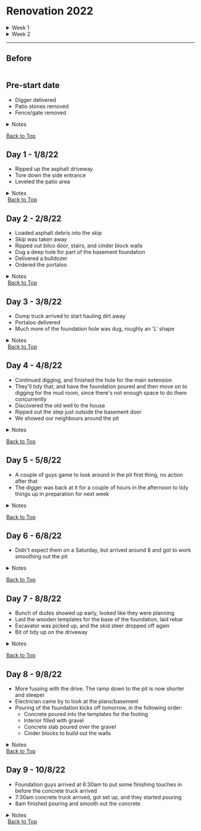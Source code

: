 <div id="top"></div>

# Renovation 2022

<details>
  <summary>Week 1</summary>
  <ul>
    <li><a href="#000">Pre-start</a></li>
    <li><a href="#001">1/8/22</a></li>
    <li><a href="#002">2/8/22</a></li>
    <li><a href="#003">3/8/22</a></li>
    <li><a href="#004">4/8/22</a></li>
    <li><a href="#005">5/8/22</a></li>
    <li><a href="#006">6/8/22</a></li>
  </ul>
</details>

<details>
  <summary>Week 2</summary>
  <ul>
    <li><a href="#007">8/8/22</a></li>
    <li><a href="#008">9/8/22</a></li>
    <li><a href="#009">10/8/22</a></li>
  </ul>
</details>

<hr />

## Before

<img src='./img/2022-08-02_8.30.02_PM.jpeg' alt='' />
<div id='000'></div>

## Pre-start date

- Digger delivered
- Patio stones removed
- Fence/gate removed

<details>
<summary>Notes</summary>

_Jackson:_ This was done while we were out in St Louis. Strange to come back and have a segment of the fence just removed, with all the patio stones simply gone. The fence/gate parts were pushed to the back of the property to reuse later. Boden loved playing in the dirt though.

</details>

<img src='./logs/000/img/PXL_20220728_231214616.jpg' alt='' /><a href='#top'>Back to Top</a>

<div id='001'></div>

## Day 1 - 1/8/22

- Ripped up the asphalt driveway
- Tore down the side entrance
- Leveled the patio area

<details>
<summary>Notes</summary>

_Natalie:_ They ripped up the asphalt on the driveway, tore down the side entrance steps, and leveled the area that used to be the backyard patio. Big piles of debris; a mountain of broken earth & rocks are left to be scooped up.

</details>

<img src='./logs/001/img/PXL_20220801_210951376.jpg' alt='' />
<img src='./logs/001/img/PXL_20220801_210706972.jpg' alt='' /><a href='#top'>Back to Top</a>

<div id='002'></div>

## Day 2 - 2/8/22

- Loaded asphalt debris into the skip
- Skip was taken away
- Ripped out bilco door, stairs, and cinder block walls
- Dug a deep hole for part of the basement foundation
- Delivered a bulldozer
- Ordered the portaloo

<details>
<summary>Notes</summary>

_Natalie:_ Using the digger, they scoop the asphalt debris into a large dump that was delivered at 8am. There's a lot of dust and we're sneezing. Over the course of the day, they demolished the basement Bilco door & stairs and created a large trough reaching back into the property. The boys stood in it at the end of the day and sides came up over Jackson's head.

_Jackson:_ There looks to be the reminants of an old ceramic drain pipe stretching the length of the hole. I wonder what it was for? There's so much dirt piled up it's hard to get to the back of our yard without clambering over things. After they finished for the day, we went out our basement door, which now sits about a meter above the bottom of the pit.  

</details>

<img src='./logs/002/img/PXL_20220802_211237126.jpg' alt='' />
<img src='./logs/002/img/PXL_20220802_210945314.jpg' alt='' /><a href='#top'>Back to Top</a>

<div id='003'></div>

## Day 3 - 3/8/22

- Dump truck arrived to start hauling dirt away
- Portaloo delivered
- Much more of the foundation hole was dug, roughly an 'L' shape

<details>
<summary>Notes</summary>

_Jackson:_ The hole is **huge**. Started stressing out that it was representative of the eventual size of the extension, however it sounds like they're digging at least several feet extra in all directions. I guess it makes it easier to form the foundation. There was good news regarding the dirt dumping: Apparently the usually have to drive the truck all the way to Poughkeepsie to dump the dirt, however it just so happens that a local electrician who was working nearby needs a canyon on his property filled, so they only have to haul it there. Score!

_Natalie:_ A big dump truck came at 7:30am and the digger immediately started to shovel the mountain of dirt into the dump: Big job. The shadow of the digger swept across the kitchen all morning. 2 man operation around 1pm.: one moving huge piles of dirt via front loader to the dump truck down the driveway while the other digs and digs in the back!
</details>

<img src='./logs/003/img/PXL_20220803_170817973.jpg' alt='' />
<img src='./logs/003/img/PXL_20220803_210907369.jpg' alt='' /><a href='#top'>Back to Top</a>

<div id='004'></div>

## Day 4 - 4/8/22

- Continued digging, and finished the hole for the main extension
- They'll tidy that, and have the foundation poured and then move on to digging for the mud room, since there's not enough space to do them concurrently
- Discovered the old well to the house
- Ripped out the step just outside the basement door
- We showed our neighbours around the pit

<details>
<summary>Notes</summary>

_Jackson:_ Arrived at 7:15am, got started soon after. A lot of the same today. Were told we have to have money available for the foundation guy on monday, cash. Paying cash gives us a good discount.

_Natalie:_ Finished the hole! They built a ramp to the bottom where we promptly went once they were gone. Standing at the bottom we discovered they'd uncovered a well -so coll! Catherine, Larry and Jenni came over to see the pit as well. We all amrvelled at the walls of dirt going over our heads. No discoveries of hidden treasures, though. No glass bottles, crockery or anything other than a little garbage and rocks.

<img src="./logs/004/extra/PXL_20220804_210845961.jpg" alt=""/>
</details>

<img src='./logs/004/img/PXL_20220804_210822094.jpg' alt='' /><a href='#top'>Back to Top</a>

<div id='005'></div>

## Day 5 - 5/8/22

- A couple of guys game to look around in the pit first thing, no action after that
- The digger was back at it for a couple of hours in the afternoon to tidy things up in preparation for next week

<details>
<summary>Notes</summary>

_Natalie:_ Quiet today - wasn't util 2:30 that anyone showed up to do anything. Ted says they only need to "clean up" and prep for the groundwork that needs to be in for the foundation coming in next week.

[3d View of the Pit](https://photos.app.goo.gl/D4zPfeZYjUgYHWk99)

</details>

<img src='./logs/005/img/PXL_20220805_212952482.jpg' alt='' /><a href='#top'>Back to Top</a>

<div id='006'></div>

## Day 6 - 6/8/22

- Didn't expect them on a Saturday, but arrived around 8 and got to work smoothing out the pit

<details>
<summary>Notes</summary>

_Jackson:_ It's dry so you can clearly see where the old well was. Pretty cool! The pit looks smooth and ready to go to me, but what do I know?

_Natalie:_ Boris showed up and dithered in the back a bit. He flattened the surfaces with the digger for a while in prep for Monday.

</details>

<img src='./logs/006/img/PXL_20220807_112856868.jpg' alt='' /><a href='#top'>Back to Top</a>

<div id='007'></div>

## Day 7 - 8/8/22

- Bunch of dudes showed up early, looked like they were planning
- Laid the wooden templates for the base of the foundation, laid rebar
- Excavator was picked up, and the skid steer dropped off again
- Bit of tidy up on the driveway

<details>
<summary>Notes</summary>

_Jackson:_ I don't know anything about the templates, but it seems like they've boxed in the outer edges of the new extension, while leaving the base of the existing house alone. There must be a reason, but I don't know what. Maybe it's just not necessary?

_Natalie:_ Some big, beefy guys came and laid out wooden boards and metal rods for a mold of what looks like the base of our foundation and walls. Exciting to see the outline of the house!

</details>

<img src='./logs/007/img/PXL_20220808_225946692.jpg' alt='' /><a href='#top'>Back to Top</a>

<div id='008'></div>

## Day 8 - 9/8/22

- More fussing with the drive. The ramp down to the pit is now shorter and steeper
- Electrician came by to look at the plans/basement
- Pouring of the foundation kicks off tomorrow, in the following order:
  - Concrete poured into the templates for the footing
  - Interior filled with gravel
  - Concrete slab poured over the gravel
  - Cinder blocks to build out the walls

<details>
<summary>Notes</summary>

_Jackson:_ Once the basement of the main extension is done, they'll need to regroup to dig the foundation for the mud room. There just wasn't enough room to do both at once. I'm sure it'll cost us more doing it this way, but there really was no other option.

</details>
<a href='#top'>Back to Top</a>

<div id='009'></div>

## Day 9 - 10/8/22

- Foundation guys arrived at 6:30am to put some finishing touches in before the concrete truck arrived
- 7:30am concrete truck arrived, got set up, and they started pouring
- 8am finished pouring and smooth out the concrete

<details>
<summary>Notes</summary>

_Jackson:_ There's a barrier in the far wall of the foundation where the concrete is higher on one side than the other. Not sure why, but it looks very intentional. Might ask Ted at some point.

</details>

<img src='./logs/009/img/PXL_20220810_224538022.jpg' alt='' />
<img src='./logs/009/img/PXL_20220810_224529998.jpg' alt='' /><a href='#top'>Back to Top</a>

